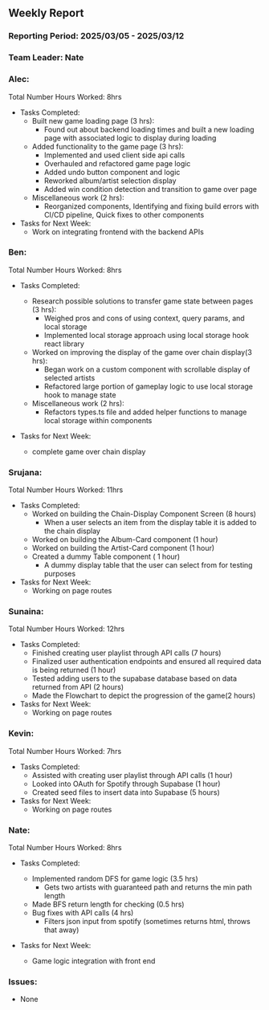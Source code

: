## **Weekly Report**

### **Reporting Period:** 2025/03/05 - 2025/03/12
### **Team Leader:** Nate


### **Alec:**
Total Number Hours Worked: 8hrs
- Tasks Completed:
  - Built new game loading page (3 hrs):
    - Found out about backend loading times and built a new loading page with associated logic to display during loading
  - Added functionality to the game page (3 hrs):
    - Implemented and used client side api calls
    - Overhauled and refactored game page logic
    - Added undo button component and logic
    - Reworked album/artist selection display
    - Added win condition detection and transition to game over page
  - Miscellaneous work (2 hrs):
    - Reorganized components, Identifying and fixing build errors with CI/CD pipeline, Quick fixes to other components
- Tasks for Next Week:
  - Work on integrating frontend with the backend APIs


### **Ben:**
Total Number Hours Worked: 8hrs
- Tasks Completed:
  - Research possible solutions to transfer game state between pages (3 hrs):
    - Weighed pros and cons of using context, query params, and local storage
    - Implemented local storage approach using local storage hook react library
  - Worked on improving the display of the game over chain display(3 hrs):
    - Began work on a custom component with scrollable display of selected artists
    - Refactored large portion of gameplay logic to use local storage hook to manage state
  - Miscellaneous work (2 hrs):
    - Refactors types.ts file and added helper functions to manage local storage within components

- Tasks for Next Week:
  - complete game over chain display


### **Srujana:**
Total Number Hours Worked: 11hrs
- Tasks Completed:
  - Worked on building the Chain-Display Component Screen (8 hours) 
    - When a user selects an item from the display table it is added to the chain display
  - Worked on building the Album-Card component (1 hour)
  - Worked on building the Artist-Card component (1 hour)
  - Created a dummy Table component ( 1 hour)
    - A dummy display table that the user can select from for testing purposes
- Tasks for Next Week:
  - Working on page routes


### **Sunaina:**
Total Number Hours Worked: 12hrs
- Tasks Completed:
  - Finished creating user playlist through API calls (7 hours)
  - Finalized user authentication endpoints and ensured all required data is being returned (1 hour)
  - Tested adding users to the supabase database based on data returned from API (2 hours)
  - Made the Flowchart to depict the progression of the game(2 hours)
- Tasks for Next Week:
  - Working on page routes


### **Kevin:**
Total Number Hours Worked: 7hrs
- Tasks Completed:
  - Assisted with creating user playlist through API calls (1 hour)
  - Looked into OAuth for Spotify through Supabase (1 hour)
  - Created seed files to insert data into Supabase (5 hours)
- Tasks for Next Week:
  - Working on page routes


### **Nate:**
Total Number Hours Worked: 8hrs
- Tasks Completed:
  - Implemented random DFS for game logic (3.5 hrs)
    - Gets two artists with guaranteed path and returns the min path length
  - Made BFS return length for checking (0.5 hrs)
  - Bug fixes with API calls (4 hrs)
    - Filters json input from spotify (sometimes returns html, throws that away)

- Tasks for Next Week:
  - Game logic integration with front end


### **Issues:**
- None
